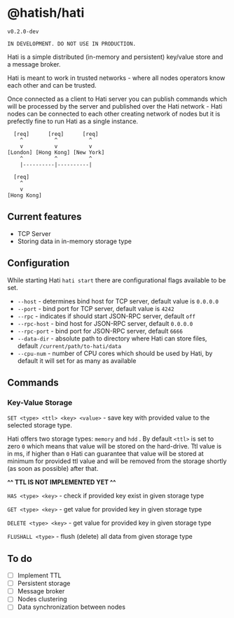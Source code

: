 # @hatish/hati

`v0.2.0-dev`

```
IN DEVELOPMENT. DO NOT USE IN PRODUCTION.
```

Hati is a simple distributed (in-memory and persistent) key/value store and a message broker.

Hati is meant to work in trusted networks - where all nodes operators know each other and can be trusted.

Once connected as a client to Hati server you can publish commands which will be processed by the server and published over the Hati network - Hati nodes can be connected to each other creating network of nodes but it is prefectly fine to run Hati as a single instance.

```
  [req]      [req]      [req]
    ^          ^          ^
    v          v          v
[London] [Hong Kong] [New York]
    ^          ^          ^
    |----------|----------|
```

```
  [req]
    ^
    v
[Hong Kong]
```

## Current features

- TCP Server
- Storing data in in-memory storage type

## Configuration

While starting Hati `hati start` there are configurational flags available to be set.

- `--host` - determines bind host for TCP server, default value is `0.0.0.0`
- `--port` - bind port for TCP server, default value is `4242`
- `--rpc` - indicates if should start JSON-RPC server, default `off`
- `--rpc-host` - bind host for JSON-RPC server, default `0.0.0.0`
- `--rpc-port` - bind port for JSON-RPC server, default `6666`
- `--data-dir` - absolute path to directory where Hati can store files, default `/current/path/to-hati/data`
- `--cpu-num` - number of CPU cores which should be used by Hati, by default it will set for as many as available

## Commands

### Key-Value Storage

`SET <type> <ttl> <key> <value>` - save key with provided value to the selected storage type.

Hati offers two storage types: `memory` and `hdd` . By default `<ttl>` is set to zero `0` which means that value will be stored on the hard-drive. Ttl value is in ms, if higher than `0` Hati can guarantee that value will be stored at minimum for provided ttl value and will be removed from the storage shortly (as soon as possible) after that.

**^^ TTL IS NOT IMPLEMENTED YET ^^**

`HAS <type> <key>` - check if provided key exist in given storage type

`GET <type> <key>` - get value for provided key in given storage type

`DELETE <type> <key>` - get value for provided key in given storage type

`FLUSHALL <type>` - flush (delete) all data from given storage type

## To do

- [ ] Implement TTL
- [ ] Persistent storage
- [ ] Message broker
- [ ] Nodes clustering
- [ ] Data synchronization between nodes
